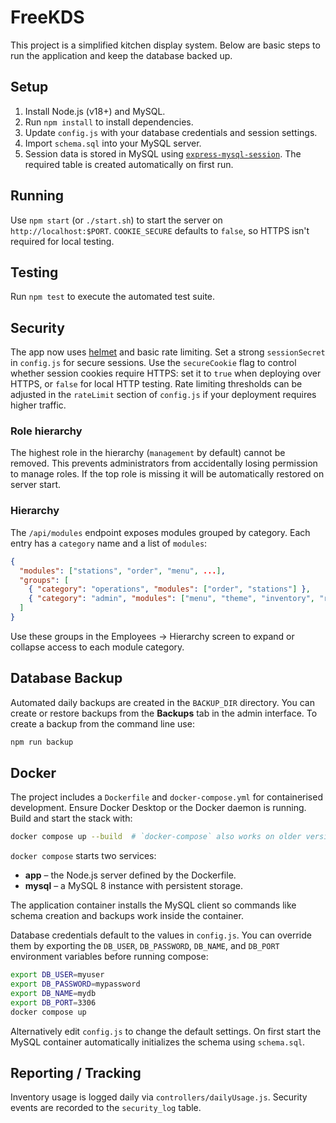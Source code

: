 # FreeKDS

This project is a simplified kitchen display system. Below are basic steps to run the application and keep the database backed up.

## Setup
1. Install Node.js (v18+) and MySQL.
2. Run `npm install` to install dependencies.
3. Update `config.js` with your database credentials and session settings.
4. Import `schema.sql` into your MySQL server.
5. Session data is stored in MySQL using
   [`express-mysql-session`](https://www.npmjs.com/package/express-mysql-session).
   The required table is created automatically on first run.

## Running
Use `npm start` (or `./start.sh`) to start the server on `http://localhost:$PORT`.
`COOKIE_SECURE` defaults to `false`, so HTTPS isn't required for local testing.

## Testing
Run `npm test` to execute the automated test suite.

## Security
The app now uses [helmet](https://github.com/helmetjs/helmet) and basic rate limiting. Set a strong `sessionSecret` in `config.js` for secure sessions. Use the `secureCookie` flag to control whether session cookies require HTTPS: set it to `true` when deploying over HTTPS, or `false` for local HTTP testing. Rate limiting thresholds can be adjusted in the `rateLimit` section of `config.js` if your deployment requires higher traffic.

### Role hierarchy
The highest role in the hierarchy (`management` by default) cannot be removed. This prevents administrators from accidentally losing permission to manage roles. If the top role is missing it will be automatically restored on server start.

### Hierarchy
The `/api/modules` endpoint exposes modules grouped by category. Each entry has a `category` name and a list of `modules`:

```json
{
  "modules": ["stations", "order", "menu", ...],
  "groups": [
    { "category": "operations", "modules": ["order", "stations"] },
    { "category": "admin", "modules": ["menu", "theme", "inventory", "reports", "employees", "locations"] }
  ]
}
```

Use these groups in the Employees &rarr; Hierarchy screen to expand or collapse access to each module category.

## Database Backup
Automated daily backups are created in the `BACKUP_DIR` directory. You can create or restore backups from the **Backups** tab in the admin interface. To create a backup from the command line use:

```bash
npm run backup
```

## Docker

The project includes a `Dockerfile` and `docker-compose.yml` for containerised
development. Ensure Docker Desktop or the Docker daemon is running. Build and
start the stack with:

```bash
docker compose up --build  # `docker-compose` also works on older versions
```

`docker compose` starts two services:

- **app** – the Node.js server defined by the Dockerfile.
- **mysql** – a MySQL 8 instance with persistent storage.

The application container installs the MySQL client so commands like schema
creation and backups work inside the container.

Database credentials default to the values in `config.js`. You can override them
by exporting the `DB_USER`, `DB_PASSWORD`, `DB_NAME`, and `DB_PORT`
environment variables before running compose:

```bash
export DB_USER=myuser
export DB_PASSWORD=mypassword
export DB_NAME=mydb
export DB_PORT=3306
docker compose up
```

Alternatively edit `config.js` to change the default settings. On first start
the MySQL container automatically initializes the schema using `schema.sql`.

## Reporting / Tracking
Inventory usage is logged daily via `controllers/dailyUsage.js`. Security events are recorded to the `security_log` table.
